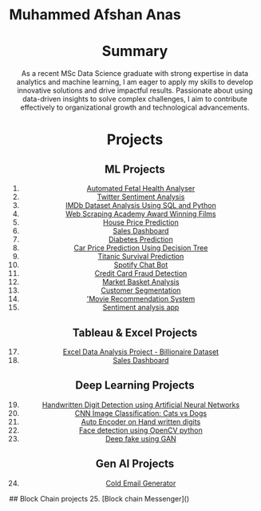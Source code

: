 # Muhammed Afshan Anas
<div align="center">

# Summary
As a recent MSc Data Science graduate with strong expertise in data analytics and machine learning, I am eager to apply my skills to develop innovative solutions and drive impactful results. Passionate about using data-driven insights to solve complex challenges, I aim to contribute effectively to organizational growth and technological advancements.

# Projects

## ML Projects
1. [Automated Fetal Health Analyser](https://github.com/afshan5225/Automated-Fetal-Health-Analyser)
2. [Twitter Sentiment Analysis](https://github.com/afshan5225/Twitter-sentiment-analysis)
3. [IMDb Dataset Analysis Using SQL and Python](https://github.com/afshan5225/IMDb-Dataset-Analysis-Using-SQL-and-Python)
4. [Web Scraping Academy Award Winning Films](https://github.com/afshan5225/Web-Scraping-Academy-Award-Winning-Films)
5. [House Price Prediction](https://github.com/afshan5225/House-Price-Prediction)
6.  [Sales Dashboard](https://github.com/afshan5225/Sales-Dashboard)
7.  [Diabetes Prediction](https://github.com/afshan5225/Diabetes-Prediction)
8.  [Car Price Prediction Using Decision Tree](https://github.com/afshan5225/Car-price-prediciton)
9.  [Titanic Survival Prediction](https://github.com/afshan5225/Titanic-Survival-dataset)
10. [Spotify Chat Bot](https://github.com/afshan5225/Spotify-Chatbot)
11. [Credit Card Fraud Detection](https://github.com/afshan5225/Credit-card-fraud-detection)
12. [Market Basket Analysis](https://github.com/afshan5225/Market-basket-analysis)
13. [Customer Segmentation](https://github.com/afshan5225/Customer-Segmentation)
14. ['Movie Recommendation System](https://github.com/afshan5225/Movie_recommendation_system/tree/main)
15. [Sentiment analysis app](https://github.com/afshan5225/Sentiment-analysis/tree/main)



## Tableau & Excel Projects
17. [Excel Data Analysis Project - Billionaire Dataset](https://github.com/afshan5225/Billionaire-Dataset-analysis-using-excel)
18.  [Sales Dashboard](https://github.com/afshan5225/Sales-Dashboard)

## Deep Learning Projects
19. [Handwritten Digit Detection using Artificial Neural Networks](https://github.com/afshan5225/Handwritten-digits-detection-using-ANN)
20. [CNN Image Classification: Cats vs Dogs](https://github.com/afshan5225/Image-classification-using-CNN/tree/main)
21. [Auto Encoder on Hand written digits](https://github.com/afshan5225/MNIST-AUTOENCODER/tree/main)
22. [Face detection using OpenCV python](https://github.com/afshan5225/Face-detection-using-opencv---python/tree/main)
23. [Deep fake using GAN](https://github.com/afshan5225/deep-fake/tree/main)
## Gen AI Projects
24. [Cold Email Generator](https://github.com/afshan5225/Cold-email-generator)
</div>
## Block Chain projects
25. [Block chain Messenger]()
